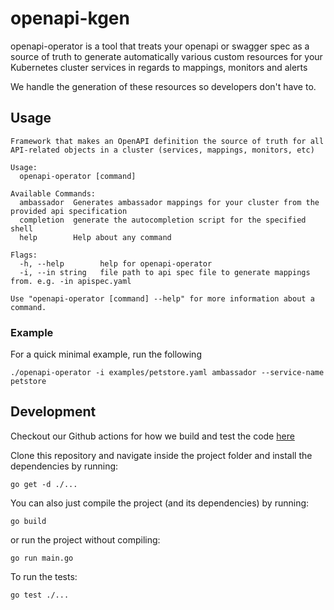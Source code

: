 # openapi-kgen

openapi-operator is a tool that treats your openapi or swagger spec as a source of truth to generate automatically
various custom resources for your Kubernetes cluster services in regards to mappings, monitors and alerts

We handle the generation of these resources so developers don't have to.

## Usage

```shell
Framework that makes an OpenAPI definition the source of truth for all API-related objects in a cluster (services, mappings, monitors, etc)

Usage:
  openapi-operator [command]

Available Commands:
  ambassador  Generates ambassador mappings for your cluster from the provided api specification
  completion  generate the autocompletion script for the specified shell
  help        Help about any command

Flags:
  -h, --help        help for openapi-operator
  -i, --in string   file path to api spec file to generate mappings from. e.g. -in apispec.yaml

Use "openapi-operator [command] --help" for more information about a command.
```

### Example
For a quick minimal example, run the following
```shell
./openapi-operator -i examples/petstore.yaml ambassador --service-name petstore
```

## Development
Checkout our Github actions for how we build and test the code [here](.github/workflows/go.yml)

Clone this repository and navigate inside the project folder and install the dependencies by running:
```shell
go get -d ./...
```

You can also just compile the project (and its dependencies) by running:
```shell
go build
```

or run the project without compiling:
```shell
go run main.go
```

To run the tests:
```shell
go test ./...
```